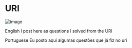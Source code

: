 # URI
![image](https://user-images.githubusercontent.com/63483901/132265496-3401182a-a09d-4ccb-ad42-1312b4260970.png)


English
I post here as questions I solved from the URI

Portuguese
Eu posto aqui algumas questões que já fiz no uri

